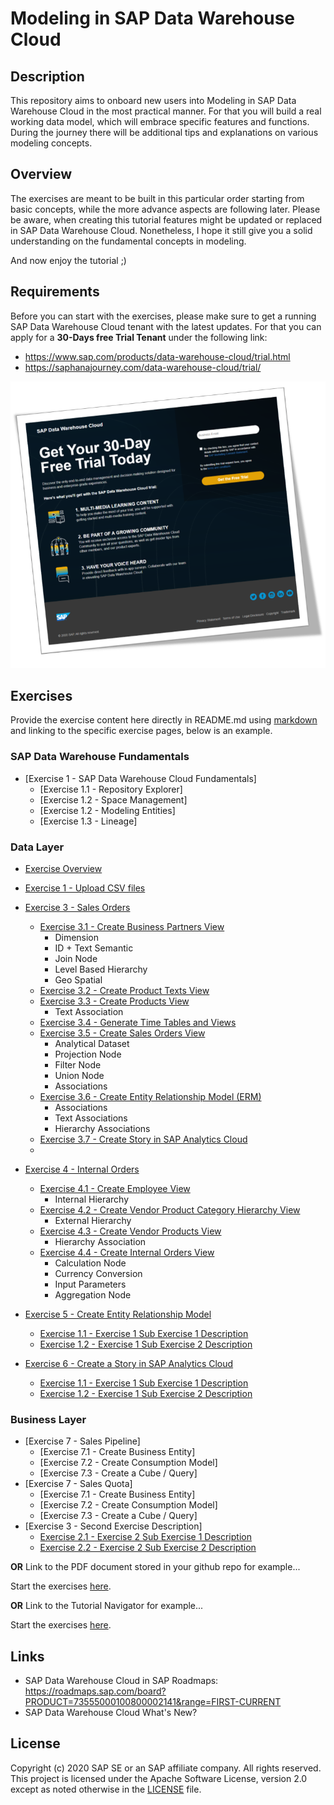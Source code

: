 # Modeling in SAP Data Warehouse Cloud
## Description

This repository aims to onboard new users into Modeling in SAP Data Warehouse Cloud in the most practical manner. For that you will build a real working data model, which will embrace specific features and functions. During the journey there will be additional tips and explanations on various modeling concepts.

## Overview

The exercises are meant to be built in this particular order starting from basic concepts, while the more advance aspects are following later. 
Please be aware, when creating this tutorial features might be updated or replaced in SAP Data Warehouse Cloud. 
Nonetheless, I hope it still give you a solid understanding on the fundamental concepts in modeling. 

And now enjoy the tutorial ;) 


## Requirements
Before you can start with the exercises, please make sure to get a running SAP Data Warehouse Cloud tenant with the latest updates.
For that you can apply for a **30-Days free Trial Tenant** under the following link:
- https://www.sap.com/products/data-warehouse-cloud/trial.html
- https://saphanajourney.com/data-warehouse-cloud/trial/

[![DWC_Free_Trial](/images/FreeDWCTrial.png)](https://saphanajourney.com/data-warehouse-cloud/trial/)

## Exercises

Provide the exercise content here directly in README.md using [markdown](https://guides.github.com/features/mastering-markdown/) and linking to the specific exercise pages, below is an example.

### SAP Data Warehouse Fundamentals
- [Exercise 1 - SAP Data Warehouse Cloud Fundamentals]
    - [Exercise 1.1 - Repository Explorer]
    - [Exercise 1.2 - Space Management]
    - [Exercise 1.2 - Modeling Entities]
    - [Exercise 1.3 - Lineage]

### Data Layer
- [Exercise Overview](exercises/overview/)

- [Exercise 1 - Upload CSV files](exercises/ex1/)
 
- [Exercise 3 - Sales Orders](exercises/ex3/)  
    - [Exercise 3.1 - Create Business Partners View](exercises/ex3/business-partners-view)
        - Dimension
        - ID + Text Semantic
        - Join Node  
        - Level Based Hierarchy 
        - Geo Spatial
    - [Exercise 3.2 - Create Product Texts View](exercises/ex3/product-texts-view)
    - [Exercise 3.3 - Create Products View](exercises/ex3#products-view)
        - Text Association   
    - [Exercise 3.4 - Generate Time Tables and Views](exercises/ex2/time-tables-views)
    - [Exercise 3.5 - Create Sales Orders View](exercises/ex3/sales-orders-view)
        - Analytical Dataset
        - Projection Node
        - Filter Node
        - Union Node
        - Associations
    - [Exercise 3.6 - Create Entity Relationship Model (ERM)](exercises/ex3/entity-relationship-model)
        - Associations
        - Text Associations
        - Hierarchy Associations
    - [Exercise 3.7 - Create Story in SAP Analytics Cloud](exercises/ex3/create-story-in-sap-analytics-cloud)
    - 
- [Exercise 4 - Internal Orders](exercises/ex4/)
    - [Exercise 4.1 - Create Employee View](exercises/ex4/employees-view)
        - Internal Hierarchy  
    - [Exercise 4.2 - Create Vendor Product Category Hierarchy View](exercises/ex4/vendor-product-category-hierarchy-view)
        - External Hierarchy  
    - [Exercise 4.3 - Create Vendor Products View](exercises/ex4/vendor-products-view)
        - Hierarchy Association  
    - [Exercise 4.4 - Create Internal Orders View](exercises/ex4/internal-orders-view)
        - Calculation Node
        - Currency Conversion
        - Input Parameters
        - Aggregation Node
- [Exercise 5 - Create Entity Relationship Model](exercises/ex1/)
    - [Exercise 1.1 - Exercise 1 Sub Exercise 1 Description](exercises/ex1#exercise-11-sub-exercise-1-description)
    - [Exercise 1.2 - Exercise 1 Sub Exercise 2 Description](exercises/ex1#exercise-12-sub-exercise-2-description)
- [Exercise 6 - Create a Story in SAP Analytics Cloud](exercises/ex1/)
    - [Exercise 1.1 - Exercise 1 Sub Exercise 1 Description](exercises/ex1#exercise-11-sub-exercise-1-description)
    - [Exercise 1.2 - Exercise 1 Sub Exercise 2 Description](exercises/ex1#exercise-12-sub-exercise-2-description)



### Business Layer
- [Exercise 7 - Sales Pipeline]
    - [Exercise 7.1 - Create Business Entity]
    - [Exercise 7.2 - Create Consumption Model]
    - [Exercise 7.3 - Create a Cube / Query]
- [Exercise 7 - Sales Quota]
    - [Exercise 7.1 - Create Business Entity]
    - [Exercise 7.2 - Create Consumption Model]
    - [Exercise 7.3 - Create a Cube / Query]
- [Exercise 3 - Second Exercise Description]
    - [Exercise 2.1 - Exercise 2 Sub Exercise 1 Description](exercises/ex2#exercise-21-sub-exercise-1-description)
    - [Exercise 2.2 - Exercise 2 Sub Exercise 2 Description](exercises/ex2#exercise-22-sub-exercise-2-description)


**OR** Link to the PDF document stored in your github repo for example...

Start the exercises [here](exercises/myPDFDoc.pdf).
    
**OR** Link to the Tutorial Navigator for example...

Start the exercises [here](https://developers.sap.com/tutorials/abap-environment-trial-onboarding.html).

## Links
- SAP Data Warehouse Cloud in SAP Roadmaps: https://roadmaps.sap.com/board?PRODUCT=73555000100800002141&range=FIRST-CURRENT
- SAP Data Warehouse Cloud What's New?

## License
Copyright (c) 2020 SAP SE or an SAP affiliate company. All rights reserved. This project is licensed under the Apache Software License, version 2.0 except as noted otherwise in the [LICENSE](LICENSES/Apache-2.0.txt) file.
